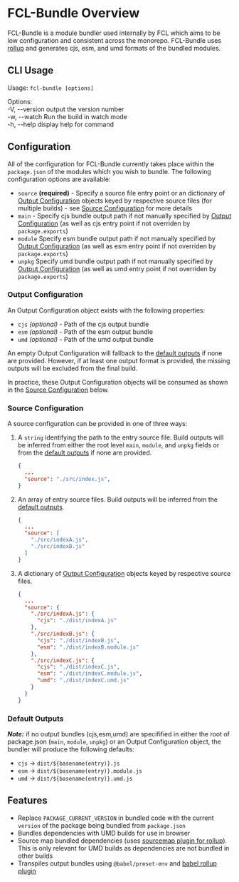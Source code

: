 # FCL-Bundle Overview
FCL-Bundle is a module bundler used internally by FCL which aims to be low configuration and consistent across the monorepo.  FCL-Bundle uses [rollup](https://rollupjs.org/) and generates cjs, esm, and umd formats of the bundled modules.

## CLI Usage

Usage: `fcl-bundle [options]` 

Options:  
  -V, --version  output the version number  
  -w, --watch    Run the build in watch mode  
  -h, --help     display help for command  

## Configuration
All of the configuration for FCL-Bundle currently takes place within the `package.json` of the modules which you wish to bundle.  The following configuration options are available:

 - `source` **(required)** - Specify a source file entry point or an dictionary of [Output Configuration](https://github.com/onflow/fcl-js/tree/master/packages/fcl-bundle/README.md#output-configuration) objects keyed by respective source files (for multiple builds) - see [Source Configuration](https://github.com/onflow/fcl-js/tree/master/packages/fcl-bundle/README.md#source-configuration) for more details
 - `main` - Specify cjs bundle output path if not manually specified by [Output Configuration](https://github.com/onflow/fcl-js/tree/master/packages/fcl-bundle/README.md#output-configuration) (as well as cjs entry point if not overriden by `package.exports`)
 - `module` Specify esm bundle output path if not manually specified by [Output Configuration](https://github.com/onflow/fcl-js/tree/master/packages/fcl-bundle/README.md#output-configuration) (as well as esm entry point if not overriden by `package.exports`) 
 - `unpkg` Specify umd bundle output path if not manually specified by [Output Configuration](https://github.com/onflow/fcl-js/tree/master/packages/fcl-bundle/README.md#output-configuration) (as well as umd entry point if not overriden by `package.exports`) 

### Output Configuration

An Output Configuration object exists with the following properties:
  - `cjs` *(optional)* - Path of the cjs output bundle 
  - `esm` *(optional)* - Path of the esm output bundle
  - `umd` *(optional)* - Path of the umd output bundle

An empty Output Configuration will fallback to the [default outputs](https://github.com/onflow/fcl-js/tree/master/packages/fcl-bundle/README.md#default-outputs) if none are provided.  However, if at least one output format is provided, the missing outputs will be excluded from the final build.

In practice, these Output Configuration objects will be consumed as shown in the [Source Configuration](https://github.com/onflow/fcl-js/tree/master/packages/fcl-bundle/README.md#source-configuration) below.

### Source Configuration

A source configuration can be provided in one of three ways:
1. A `string` identifying the path to the entry source file.  Build outputs will be inferred from either the root level `main`, `module`, and `unpkg` fields or from the [default outputs](https://github.com/onflow/fcl-js/tree/master/packages/fcl-bundle/README.md#default-outputs) if none are provided.
    ```json
    {
      ...
      "source": "./src/index.js",
    }
    ```
2. An array of entry source files.  Build outputs will be inferred from the [default outputs](https://github.com/onflow/fcl-js/tree/master/packages/fcl-bundle/README.md#default-outputs).
    ```json
    {
      ...
      "source": [
        "./src/indexA.js",
        "./src/indexB.js"
      ]
    }
    ```

3. A dictionary of [Output Configuration](https://github.com/onflow/fcl-js/tree/master/packages/fcl-bundle/README.md#output-configuration) objects keyed by respective source files.
    ```json
    {
      ...
      "source": {
        "./src/indexA.js": {
          "cjs": "./dist/indexA.js"
        },
        "./src/indexB.js": {
          "cjs": "./dist/indexB.js",
          "esm": "./dist/indexB.module.js"
        },
        "./src/indexC.js": {
          "cjs": "./dist/indexC.js",
          "esm": "./dist/indexC.module.js",
          "umd": "./dist/indexC.umd.js"
        }
      }
    }
    ```
    
### Default Outputs
***Note:*** if no output bundles (cjs,esm,umd) are specifified in either the root of package.json (`main`, `module`, `unpkg`) or an Output Configuration object, the bundler will produce the following defaults:
 - `cjs` -> `dist/${basename(entry)}.js`
 - `esm` -> `dist/${basename(entry)}.module.js`
 - `umd` -> `dist/${basename(entry)}.umd.js`

## Features
 - Replace `PACKAGE_CURRENT_VERSION` in bundled code with the current `version` of the package being bundled from `package.json`
 - Bundles dependencies with UMD builds for use in browser
 - Source map bundled dependencies (uses [sourcemap plugin for rollup](https://www.npmjs.com/package/rollup-plugin-sourcemaps)).  This is only relevant for UMD builds as dependencies are not bundled in other builds
 - Transpiles output bundles using `@babel/preset-env` and [babel rollup plugin](https://www.npmjs.com/package/@rollup/plugin-babel)